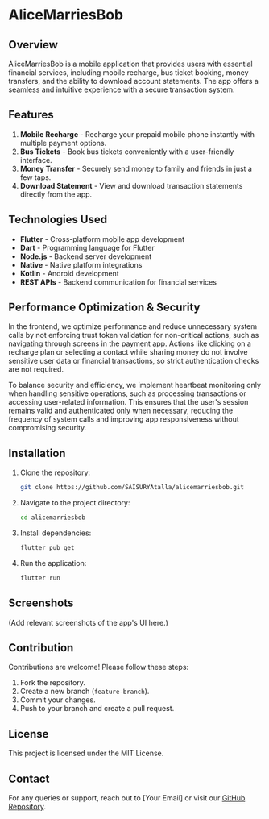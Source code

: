 # AliceMarriesBob

## Overview
AliceMarriesBob is a mobile application that provides users with essential financial services, including mobile recharge, bus ticket booking, money transfers, and the ability to download account statements. The app offers a seamless and intuitive experience with a secure transaction system.

## Features
1. **Mobile Recharge** - Recharge your prepaid mobile phone instantly with multiple payment options.
2. **Bus Tickets** - Book bus tickets conveniently with a user-friendly interface.
3. **Money Transfer** - Securely send money to family and friends in just a few taps.
4. **Download Statement** - View and download transaction statements directly from the app.

## Technologies Used
- **Flutter** - Cross-platform mobile app development
- **Dart** - Programming language for Flutter
- **Node.js** - Backend server development
- **Native** - Native platform integrations
- **Kotlin** - Android development
- **REST APIs** - Backend communication for financial services

## Performance Optimization & Security
In the frontend, we optimize performance and reduce unnecessary system calls by not enforcing trust token validation for non-critical actions, such as navigating through screens in the payment app. Actions like clicking on a recharge plan or selecting a contact while sharing money do not involve sensitive user data or financial transactions, so strict authentication checks are not required.

To balance security and efficiency, we implement heartbeat monitoring only when handling sensitive operations, such as processing transactions or accessing user-related information. This ensures that the user's session remains valid and authenticated only when necessary, reducing the frequency of system calls and improving app responsiveness without compromising security.

## Installation
1. Clone the repository:
   ```sh
   git clone https://github.com/SAISURYAtalla/alicemarriesbob.git
   ```
2. Navigate to the project directory:
   ```sh
   cd alicemarriesbob
   ```
3. Install dependencies:
   ```sh
   flutter pub get
   ```
4. Run the application:
   ```sh
   flutter run
   ```

## Screenshots
(Add relevant screenshots of the app's UI here.)

## Contribution
Contributions are welcome! Please follow these steps:
1. Fork the repository.
2. Create a new branch (`feature-branch`).
3. Commit your changes.
4. Push to your branch and create a pull request.

## License
This project is licensed under the MIT License.

## Contact
For any queries or support, reach out to [Your Email] or visit our [GitHub Repository](https://github.com/SAISURYAtalla/alicemarriesbob).

